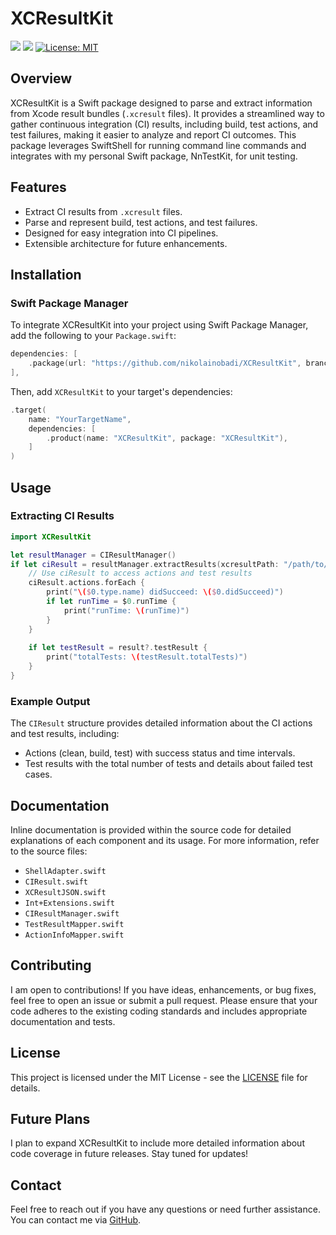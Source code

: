 
# XCResultKit

![](https://badgen.net/badge/platform/macos?list=|&color=grey)
![](https://badgen.net/badge/distro/SPM%20only?color=red)
[![License: MIT](https://img.shields.io/badge/License-MIT-yellow.svg)](https://opensource.org/licenses/MIT)

## Overview

XCResultKit is a Swift package designed to parse and extract information from Xcode result bundles (`.xcresult` files). It provides a streamlined way to gather continuous integration (CI) results, including build, test actions, and test failures, making it easier to analyze and report CI outcomes. This package leverages SwiftShell for running command line commands and integrates with my personal Swift package, NnTestKit, for unit testing.

## Features

- Extract CI results from `.xcresult` files.
- Parse and represent build, test actions, and test failures.
- Designed for easy integration into CI pipelines.
- Extensible architecture for future enhancements.

## Installation

### Swift Package Manager

To integrate XCResultKit into your project using Swift Package Manager, add the following to your `Package.swift`:

```swift
dependencies: [
    .package(url: "https://github.com/nikolainobadi/XCResultKit", branch: "main"),
],
```

Then, add `XCResultKit` to your target's dependencies:

```swift
.target(
    name: "YourTargetName",
    dependencies: [
        .product(name: "XCResultKit", package: "XCResultKit"),
    ]
)
```

## Usage

### Extracting CI Results

```swift
import XCResultKit

let resultManager = CIResultManager()
if let ciResult = resultManager.extractResults(xcresultPath: "/path/to/your.xcresult") {
    // Use ciResult to access actions and test results
    ciResult.actions.forEach {
        print("\($0.type.name) didSucceed: \($0.didSucceed)")
        if let runTime = $0.runTime {
            print("runTime: \(runTime)")
        }
    }
    
    if let testResult = result?.testResult {
        print("totalTests: \(testResult.totalTests)")
    }
}
```

### Example Output

The `CIResult` structure provides detailed information about the CI actions and test results, including:

- Actions (clean, build, test) with success status and time intervals.
- Test results with the total number of tests and details about failed test cases.

## Documentation

Inline documentation is provided within the source code for detailed explanations of each component and its usage. For more information, refer to the source files:

- `ShellAdapter.swift`
- `CIResult.swift`
- `XCResultJSON.swift`
- `Int+Extensions.swift`
- `CIResultManager.swift`
- `TestResultMapper.swift`
- `ActionInfoMapper.swift`

## Contributing

I am open to contributions! If you have ideas, enhancements, or bug fixes, feel free to open an issue or submit a pull request. Please ensure that your code adheres to the existing coding standards and includes appropriate documentation and tests.

## License

This project is licensed under the MIT License - see the [LICENSE](LICENSE) file for details.

## Future Plans

I plan to expand XCResultKit to include more detailed information about code coverage in future releases. Stay tuned for updates!

## Contact

Feel free to reach out if you have any questions or need further assistance. You can contact me via [GitHub](https://github.com/nikolainobadi).
